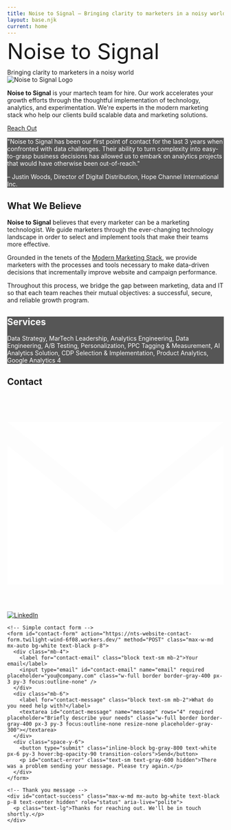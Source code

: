 ```yaml
---
title: Noise to Signal – Bringing clarity to marketers in a noisy world
layout: base.njk
current: home
---
```



<!-- Hero Section -->
<section class="screen" style="background-image: url('/img/nasa-dishes-2048.jpg');">
  <div class="mod-fill" style="opacity: 0.2; background: linear-gradient(45deg, #7FB8FF, #E8C0ED);"></div>
  <div class="screen-mid">
    <article class="plot">
      <span style="font-size: 50px; line-height: 45px;" class="caps mod-frame text-white">Noise to Signal</span>
      <br><br>
      <span class="text-white text-lg">Bringing clarity to marketers in a noisy world</span>
    </article>
  </div>
</section>

<!-- Section 1 - Main Description -->
<section class="py-16 px-8 text-center bg-white">
  <div class="max-w-4xl mx-auto">
    <div class="mb-8">
      <img src="/img/radar-80px-dark.png" alt="Noise to Signal Logo" class="w-20 h-20 mx-auto">
    </div>
    <p class="text-lg leading-relaxed mb-8">
      <strong>Noise to Signal</strong> is your martech team for hire. Our work accelerates your growth efforts through the thoughtful implementation of technology, analytics, and experimentation. We're experts in the modern marketing stack who help our clients build scalable data and marketing solutions.
    </p>
    <a href="#contact" class="inline-block bg-gray-800 text-white px-8 py-3 hover:bg-opacity-90 transition-colors">
      Reach Out
    </a>
  </div>
</section>

<!-- Section 2 - Testimonial -->
<section class="py-16 px-8 text-center" style="background-color: rgba(45, 45, 45, 0.8); color: white;">
  <div class="max-w-4xl mx-auto">
    <p class="text-lg leading-relaxed mb-4">
      "Noise to Signal has been our first point of contact for the last 3 years when confronted with data challenges. Their ability to turn complexity into easy-to-grasp business decisions has allowed us to embark on analytics projects that would have otherwise been out-of-reach."
    </p>
    <p class="text-base">
      – Justin Woods, Director of Digital Distribution, Hope Channel International Inc.
    </p>
  </div>
</section>

<!-- Section 3 - What We Believe -->
<section class="relative py-16 px-8 text-white" style="background-image: url('/img/6-twilight.jpg'); background-size: cover; background-position: center; background-repeat: no-repeat;">
  <div class="absolute inset-0 bg-black bg-opacity-60"></div>
  <div class="relative z-10 max-w-6xl mx-auto">
    <h2 class="text-3xl font-bold text-center mb-12">What We Believe</h2>
    <div class="grid md:grid-cols-3 gap-8 leading-relaxed">
      <div>
        <p>
          <strong>Noise to Signal</strong> believes that every marketer can be a marketing technologist. We guide marketers through the ever-changing technology landscape in order to select and implement tools that make their teams more effective.
        </p>
      </div>
      <div>
        <p>
          Grounded in the tenets of the <a href="https://www.snowflake.com/en/the-modern-marketing-data-stack-report/" class="text-blue-300 underline">Modern Marketing Stack</a>, we provide marketers with the processes and tools necessary to make data-driven decisions that incrementally improve website and campaign performance.
        </p>
      </div>
      <div>
        <p>
          Throughout this process, we bridge the gap between marketing, data and IT so that each team reaches their mutual objectives: a successful, secure, and reliable growth program.
        </p>
      </div>
    </div>
  </div>
</section>

<!-- Section 4 - Services -->
<section class="py-16 px-8 text-center" style="background-color: rgba(45, 45, 45, 0.8); color: white;">
  <div class="max-w-4xl mx-auto">
    <h2 class="text-3xl font-bold mb-8">Services</h2>
    <p class="text-lg leading-relaxed">
      Data Strategy, MarTech Leadership, Analytics Engineering, Data Engineering, A/B Testing, Personalization, PPC Tagging & Measurement, AI Analytics Solution, CDP Selection & Implementation, Product Analytics, Google Analytics 4
    </p>
  </div>
</section>

<!-- Section 5 - Contact Form -->
<section id="contact" class="relative px-8 py-16" style="background-image: url('/img/nasa-dishes-2048.jpg'); background-size: cover; background-position: center top; background-repeat: no-repeat;">
  <div class="absolute inset-0 bg-black bg-opacity-30"></div>
  <div class="relative z-10 max-w-4xl mx-auto">
    <div class="text-center">
      <h2 class="text-3xl font-bold text-white mb-8">Contact</h2>
      <div class="flex items-center justify-center space-x-8 mb-8">
        <a href="mailto:adam@noisetosignal.co" class="text-white hover:opacity-80 transition-opacity" title="Email adam@noisetosignal.co">
          <svg class="w-8 h-8" xmlns="http://www.w3.org/2000/svg" viewBox="0 0 24 24" fill="white">
            <path d="M12 12.713l-11.985-9.713h23.97l-11.985 9.713zm0 2.574l-12-9.725v15.438h24v-15.438l-12 9.725z"/>
          </svg>
        </a>
        <a href="https://www.linkedin.com/in/adamribaudo/" target="_new" class="text-white hover:opacity-80 transition-opacity" title="LinkedIn">
          <img src="/img/InBug-White.png" alt="LinkedIn" class="w-8 h-8">
        </a>
      </div>
    </div>

    <!-- Simple contact form -->
    <form id="contact-form" action="https://nts-website-contact-form.twilight-wind-6f08.workers.dev/" method="POST" class="max-w-md mx-auto bg-white text-black p-8">
      <div class="mb-4">
        <label for="contact-email" class="block text-sm mb-2">Your email</label>
        <input type="email" id="contact-email" name="email" required placeholder="you@company.com" class="w-full border border-gray-400 px-3 py-3 focus:outline-none" />
      </div>
      <div class="mb-6">
        <label for="contact-message" class="block text-sm mb-2">What do you need help with?</label>
        <textarea id="contact-message" name="message" rows="4" required placeholder="Briefly describe your needs" class="w-full border border-gray-400 px-3 py-3 focus:outline-none resize-none placeholder-gray-300"></textarea>
      </div>
      <div class="space-y-6">
        <button type="submit" class="inline-block bg-gray-800 text-white px-6 py-3 hover:bg-opacity-90 transition-colors">Send</button>
        <p id="contact-error" class="text-sm text-gray-600 hidden">There was a problem sending your message. Please try again.</p>
      </div>
    </form>

    <!-- Thank you message -->
    <div id="contact-success" class="max-w-md mx-auto bg-white text-black p-8 text-center hidden" role="status" aria-live="polite">
      <p class="text-lg">Thanks for reaching out. We'll be in touch shortly.</p>
    </div>
  </div>
</section>

<script>
  (function(){
    const form = document.getElementById('contact-form');
    if (!form) return;
    const successEl = document.getElementById('contact-success');
    const errorEl = document.getElementById('contact-error');
    form.addEventListener('submit', async function(e) {
      e.preventDefault();
      if (errorEl) errorEl.classList.add('hidden');
      const submitBtn = form.querySelector('button[type="submit"]');
      if (submitBtn) {
        submitBtn.disabled = true;
        submitBtn.textContent = 'Sending...';
      }
      try {
        const resp = await fetch(form.action || '#', {
          method: (form.method || 'POST').toUpperCase(),
          body: new FormData(form),
          headers: { 'Accept': 'application/json, text/plain, */*' }
        });
        // Consider any 2xx a success; otherwise show error
        if (!resp.ok) throw new Error('Request failed');
        form.classList.add('hidden');
        if (successEl) successEl.classList.remove('hidden');
      } catch (err) {
        if (errorEl) errorEl.classList.remove('hidden');
      } finally {
        if (submitBtn) {
          submitBtn.disabled = false;
          submitBtn.textContent = 'Send';
        }
      }
    });
  })();
  </script>
